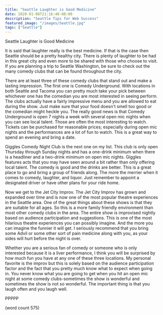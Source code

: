 ```yaml
---
title: "Seattle Laughter is Good Medicine"
date: 2020-01-06T21:16:40-08:00
description: "Seattle Tips for Web Success"
featured_image: "/images/Seattle.jpg"
tags: ["Seattle"]
---
```


Seattle Laughter is Good Medicine

It is said that laughter really is the best medicine. If that is the case then Seattle should be a pretty healthy city. There is plenty of laughter to be had in this great city and even more to be shared with those who choose to visit. If you are planning a trip to Seattle Washington, be sure to check out the many comedy clubs that can be found throughout the city. 

There are at least three of these comedy clubs that stand out and make a lasting impression. The first one is Comedy Underground. With locations in both Seattle and Tacoma you can pretty much take your pick between whichever one has the comedian you are most interested in seeing perform. The clubs actually have a fairly impressive menu and you are allowed to eat during the show. Just make sure that your food doesn't smell too good or the comedian might heckle you. The really good news is that Comedy Underground is open 7 nights a week with several open mic nights when you can see local talent. Those are often the most interesting to watch. Tickets can be purchased for reasonable prices; especially during open mic nights and the performances are a lot of fun to watch. This is a great way to spend an evening and bring a date.

Giggles Comedy Night Club is the next one on my list. This club is only open Thursday through Sunday nights and has a one-drink minimum when there is a headliner and a two-drink minimum on open mic nights. Giggles features acts that you may have seen around a bit rather than only offering local talent. The comedy is good and the drinks are better. This is a great place to go and bring a group of friends along. The more the merrier when it comes to comedy, laughter, and liquor. Just remember to appoint a designated driver or have other plans for your ride home.

Now we get to the Jet City Improv. The Jet City Improv has grown and expanded over time and is now one of the most popular theatre experiences in the Seattle area. One of the great things about these shows is that they are suitable for all ages. So this is a more family friendly environment than most other comedy clubs in the area. The entire show is improvised nightly based on audience participation and suggestions. This is one of the most hilarious theatre experiences you can possibly imagine. And the more you can imagine the funnier it will get. I seriously recommend that you bring some Advil or some other sort of pain medicine along with you, as your sides will hurt before the night is over.

Whether you are a serious fan of comedy or someone who is only interested because it is a liver performance, I think you will be surprised by how much fun you have at any one of these three locations. My personal favorite is the improv but this is solely based on the audience participation factor and the fact that you pretty much know what to expect when going in. You never know what you are going to get when you hit an open mic night at some comedy clubs-sometimes the show is wonderful and sometimes the show is not so wonderful. The important thing is that you laugh often and you laugh well.

PPPPP

(word count 575)



